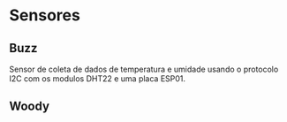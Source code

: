 # Sensores

## Buzz

Sensor de coleta de dados de temperatura e umidade usando o protocolo I2C com os modulos DHT22 e uma placa ESP01.

## Woody

